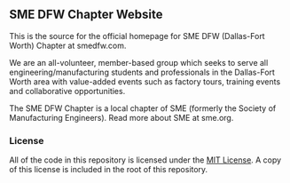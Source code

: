 ## SME DFW Chapter Website

This is the source for the official homepage for SME DFW (Dallas-Fort Worth)
Chapter at smedfw.com.

We are an all-volunteer, member-based group which seeks to serve all
engineering/manufacturing students and professionals in the Dallas-Fort Worth
area with value-added events such as factory tours, training events and
collaborative opportunities.

The SME DFW Chapter is a local chapter of SME (formerly the Society of
Manufacturing Engineers). Read more about SME at sme.org.

### License

All of the code in this repository is licensed under the [MIT License](https://choosealicense.com/licenses/mit/).
A copy of this license is included in the root of this repository.
